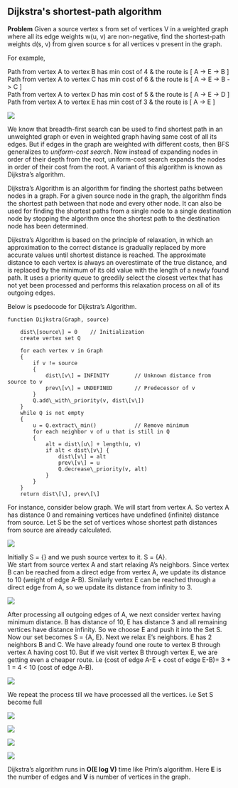 ## Dijkstra's shortest-path algorithm
**Problem**
Given a source vertex s from set of vertices V in a weighted graph where all its edge weights w(u, v) are non-negative, find the shortest-path weights d(s, v) from given source s for all vertices v present in the graph.

For example,  
  
Path from vertex A to vertex B has min cost of 4 & the route is \[ A -> E -> B \]  
Path from vertex A to vertex C has min cost of 6 & the route is \[ A -> E -> B -> C \]  
Path from vertex A to vertex D has min cost of 5 & the route is \[ A -> E -> D \]  
Path from vertex A to vertex E has min cost of 3 & the route is \[ A -> E \]  

![](Dijkstras-7.png)


We know that breadth-first search can be used to find shortest path in an unweighted graph or even in weighted graph having same cost of all its edges. But if edges in the graph are weighted with different costs, then BFS generalizes to _uniform-cost search_. Now instead of expanding nodes in order of their depth from the root, uniform-cost search expands the nodes in order of their cost from the root. A variant of this algorithm is known as Dijkstra’s algorithm.

Dijkstra’s Algorithm is an algorithm for finding the shortest paths between nodes in a graph. For a given source node in the graph, the algorithm finds the shortest path between that node and every other node. It can also be used for finding the shortest paths from a single node to a single destination node by stopping the algorithm once the shortest path to the destination node has been determined.

Dijkstra’s Algorithm is based on the principle of relaxation, in which an approximation to the correct distance is gradually replaced by more accurate values until shortest distance is reached. The approximate distance to each vertex is always an overestimate of the true distance, and is replaced by the minimum of its old value with the length of a newly found path. It uses a priority queue to greedily select the closest vertex that has not yet been processed and performs this relaxation process on all of its outgoing edges.

Below is psedocode for Dijkstra’s Algorithm.
```
function Dijkstra(Graph, source)  
   
    dist\[source\] = 0    // Initialization  
    create vertex set Q  
   
    for each vertex v in Graph  
    {  
        if v != source  
        {  
            dist\[v\] = INFINITY        // Unknown distance from source to v  
            prev\[v\] = UNDEFINED       // Predecessor of v  
        }  
        Q.add\_with\_priority(v, dist\[v\])  
    }  
    while Q is not empty  
    {  
        u = Q.extract\_min()            // Remove minimum  
        for each neighbor v of u that is still in Q  
        {  
            alt = dist\[u\] + length(u, v)  
            if alt < dist\[v\] {  
                dist\[v\] = alt  
                prev\[v\] = u  
                Q.decrease\_priority(v, alt)  
            }  
        }  
    }  
    return dist\[\], prev\[\]
```
For instance, consider below graph. We will start from vertex A. So vertex A has distance 0 and remaining vertices have undefined (infinite) distance from source. Let S be the set of vertices whose shortest path distances from source are already calculated.

![](Dijkstras-1.png)

Initially S = {} and we push source vertex to it. S = {A}.  
We start from source vertex A and start relaxing A’s neighbors. Since vertex B can be reached from a direct edge from vertex A, we update its distance to 10 (weight of edge A-B). Similarly vertex E can be reached through a direct edge from A, so we update its distance from infinity to 3.

![](Dijkstras-2.png)

After processing all outgoing edges of A, we next consider vertex having minimum distance. B has distance of 10, E has distance 3 and all remaining vertices have distance infinity. So we choose E and push it into the Set S. Now our set becomes S = {A, E}. Next we relax E’s neighbors. E has 2 neighbors B and C. We have already found one route to vertex B through vertex A having cost 10. But if we visit vertex B through vertex E, we are getting even a cheaper route. i.e (cost of edge A-E + cost of edge E-B)= 3 + 1 = 4 < 10 (cost of edge A-B).

![](Dijkstras-3.png)

We repeat the process till we have processed all the vertices. i.e Set S become full

![](Dijkstras-4.png)

![](Dijkstras-5.png)

![](Dijkstras-6.png)

![](Dijkstras-7.png)

Dijkstra’s algorithm runs in **O(E log V)** time like Prim’s algorithm. Here **E** is the number of edges and **V** is number of vertices in the graph.
